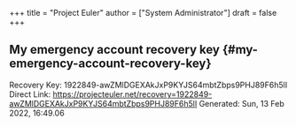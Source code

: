 +++
title = "Project Euler"
author = ["System Administrator"]
draft = false
+++

## My emergency account recovery key {#my-emergency-account-recovery-key}

Recovery Key:
1922849-awZMlDGEXAkJxP9KYJS64mbtZbps9PHJ89F6h5lI
Direct Link:
<https://projecteuler.net/recovery=1922849-awZMlDGEXAkJxP9KYJS64mbtZbps9PHJ89F6h5lI>
Generated:
Sun, 13 Feb 2022, 16:49.06